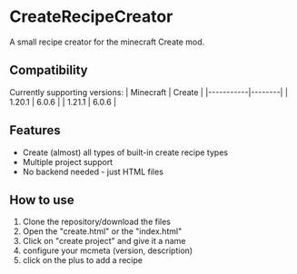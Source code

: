 # CreateRecipeCreator
A small recipe creator for the minecraft Create mod.<br>
## Compatibility
Currently supporting versions:
| Minecraft | Create |
|-----------|--------|
| 1.20.1    | 6.0.6  |
| 1.21.1    | 6.0.6  |

## Features
- Create (almost) all types of built-in create recipe types
- Multiple project support
- No backend needed - just HTML files

## How to use
1. Clone the repository/download the files
2. Open the "create.html" or the "index.html"
3. Click on "create project" and give it a name
4. configure your mcmeta (version, description)
5. click on the plus to add a recipe
